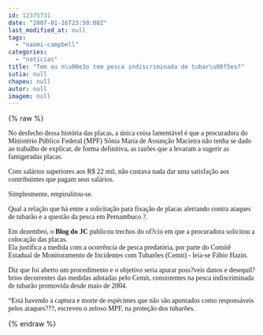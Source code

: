 ```yaml
---
id: 12375731
date: "2007-01-16T23:50:00Z"
last_modified_at: null
tags:
  - "naomi-campbell"
categories:
  - "noticias"
title: "Tem ou n\u00e3o tem pesca indiscriminada de tubar\u00f5es?"
sutia: null
chapeu: null
autor: null
imagem: null
---
```

{% raw %}
<p><P><FONT face=Verdana>No desfecho dessa história das placas, a única coisa lamentável é que a procuradora do Ministério Público Federal (MPF) Sônia Maria de Assunção Macieira não tenha se dado ao trabalho de explicar, de forma definitiva, as razões que a levaram a sugerir as famigeradas placas.</FONT></P></p>
<p><P><FONT face=Verdana>Com salários superiores aos R$ 22 mil, não custava nada dar uma satisfação aos contribuintes que pagam seus salários.</FONT></P></p>
<p><P><FONT face=Verdana>Simplesmente, empirulitou-se.</FONT></P></p>
<p><P><FONT face=Verdana>Qual a relação que há entre a solicitação para fixação de placas alertando contra ataques de tubarão e a questão da pesca em Pernambuco ?.</FONT></P></p>
<p><P><FONT face=Verdana>Em dezembro, o <STRONG>Blog do JC</STRONG> publicou trechos do of?cio em que a procuradora solicitou a colocação das placas. <BR>Ela justifica a medida com a ocorrência de pesca predatória, por parte do Comitê Estadual de Monitoramento de Incidentes com Tubarões (Cemit) - leia-se Fábio Hazin.</FONT></P></p>
<p><P><FONT face=Verdana>Diz que foi aberto um procedimento e o objetivo seria apurar poss?veis danos e desequil?brios decorrentes das medidas adotadas pelo Cemit, consistentes na pesca indiscriminada de tubarão promovida desde maio de 2004.</FONT></P></p>
<p><P><FONT face=Verdana>“Está havendo a captura e morte de espécimes que não são apontados como responsáveis pelos ataques???, escreveu o zeloso MPF, na proteção dos tubarões.</FONT></P> </p>
{% endraw %}